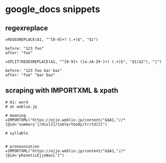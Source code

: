 # google_docs snippets

## regexreplace
```
=REGEXREPLACE(A1, "^[0-9]+? (.+)$", "$1")

before: "123 foo"
after: "foo"
```

```
=SPLIT(REGEXREPLACE(A1, "^[0-9]+ ([a-zA-Z¥-]+) (.+)$", "$1|$2"), "|")

before: "123 foo bar baz"
after: "foo" "bar baz"
```


## scraping with IMPORTXML & xpath
```
# A1: word
# at weblio.jp

# meaning
=IMPORTXML("https://ejje.weblio.jp/content/"&$A1,"//*[@id='summary']/div[2]/table/tbody/tr/td[2]")

# syllable


# pronouncation
=IMPORTXML("https://ejje.weblio.jp/content/"&$A1,"//*[@id='phoneticEjjeNavi']")



```
